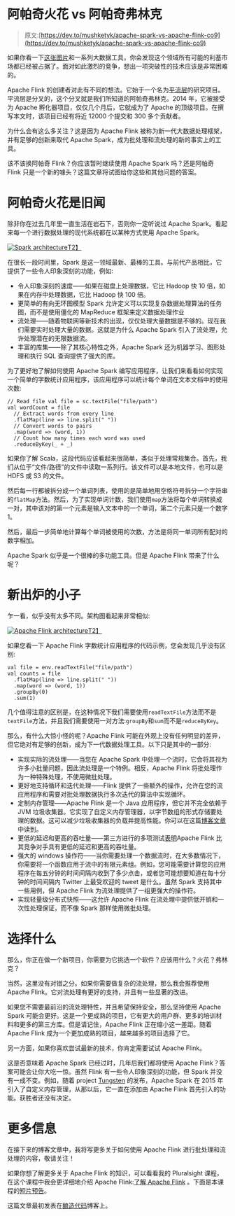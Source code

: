 # 阿帕奇火花 vs 阿帕奇弗林克

> 原文:[https://dev.to/mushketyk/apache-spark-vs-apache-flink-co9](https://dev.to/mushketyk/apache-spark-vs-apache-flink-co9)

如果你看一下[这张图片](http://mattturck.com/wp-content/uploads/2017/05/Matt-Turck-FirstMark-2017-Big-Data-Landscape.png)和一系列大数据工具，你会发现这个领域所有可能的利基市场都已经被占据了。面对如此激烈的竞争，想出一项突破性的技术应该是非常困难的。

Apache Flink 的创建者对此有不同的想法。它始于一个名为[平流层](http://stratosphere.eu/)的研究项目。平流层是分叉的，这个分叉就是我们所知道的阿帕奇弗林克。2014 年，它被接受为 Apache 孵化器项目，仅仅几个月后，它就成为了 Apache 的顶级项目。在撰写本文时，该项目已经有将近 12000 个提交和 300 多个贡献者。

为什么会有这么多关注？这是因为 Apache Flink 被称为新一代大数据处理框架，并有足够的创新来取代 Apache Spark，成为批处理和流处理的新的事实上的工具。

该不该换阿帕奇 Flink？你应该暂时继续使用 Apache Spark 吗？还是阿帕奇 Flink 只是一个新的噱头？这篇文章将试图给你这些和其他问题的答案。

# [](#apache-spark-is-an-old-news)阿帕奇火花是旧闻

除非你在过去几年里一直生活在岩石下，否则你一定听说过 Apache Spark。看起来每一个进行数据处理的现代系统都在以某种方式使用 Apache Spark。

[![Spark architecture](../Images/1423b7f5c592317c9dacdc842f354df1.png)T2】](https://res.cloudinary.com/practicaldev/image/fetch/s--5Aptt5Qc--/c_limit%2Cf_auto%2Cfl_progressive%2Cq_auto%2Cw_880/https://spark.apache.org/images/spark-stack.png)

在很长一段时间里，Spark 是这一领域最新、最棒的工具。与前代产品相比，它提供了一些令人印象深刻的功能，例如:

*   令人印象深刻的速度——如果在磁盘上处理数据，它比 Hadoop 快 10 倍，如果在内存中处理数据，它比 Hadoop 快 100 倍。
*   更简单的有向无环图模型 Spark 允许定义可以实现复杂数据处理算法的任务图，而不是使用僵化的 MapReduce 框架来定义数据处理作业
*   流处理——随着物联网等新技术的出现，仅仅处理大量数据是不够的。现在我们需要实时处理大量的数据。这就是为什么 Apache Spark 引入了流处理，允许处理潜在的无限数据流。
*   丰富的库集——除了其核心特性之外，Apache Spark 还为机器学习、图形处理和执行 SQL 查询提供了强大的库。

为了更好地了解如何使用 Apache Spark 编写应用程序，让我们来看看如何实现一个简单的字数统计应用程序，该应用程序可以统计每个单词在文本文档中的使用次数:

```
// Read file val file = sc.textFile("file/path")
val wordCount = file
  // Extract words from every line
  .flatMap(line => line.split(" "))
  // Convert words to pairs
  .map(word => (word, 1))
  // Count how many times each word was used
  .reduceByKey(_ + _) 
```

如果你了解 Scala，这段代码应该看起来很简单，类似于处理常规集合。首先，我们从位于“文件/路径”的文件中读取一系列行。该文件可以是本地文件，也可以是 HDFS 或 S3 的文件。

然后每一行都被拆分成一个单词列表，使用的是简单地用空格符号拆分一个字符串的`flatMap`方法。然后，为了实现单词计数，我们使用`map`方法将每个单词转换成一对，其中该对的第一个元素是输入文本中的一个单词，第二个元素只是一个数字 1。

然后，最后一步简单地计算每个单词被使用的次数，方法是将同一单词所有配对的数字相加。

Apache Spark 似乎是一个很棒的多功能工具。但是 Apache Flink 带来了什么呢？

# [](#new-kid-on-the-block)新出炉的小子

乍一看，似乎没有太多不同。架构图看起来非常相似:

[![Apache Flink architecture](../Images/8bc27fb35afa4936f6d6cb4856fa8840.png)T2】](https://res.cloudinary.com/practicaldev/image/fetch/s--eDznINO4--/c_limit%2Cf_auto%2Cfl_progressive%2Cq_auto%2Cw_880/https://ci.apache.org/projects/flink/flink-docs-release-1.0/fig/stack.png)

如果您看一下 Apache Flink 字数统计应用程序的代码示例，您会发现几乎没有区别:

```
val file = env.readTextFile("file/path")
val counts = file
  .flatMap(line => line.split(" "))
  .map(word => (word, 1))
  .groupBy(0)
  .sum(1) 
```

几个值得注意的区别是，在这种情况下我们需要使用`readTextFile`方法而不是`textFile`方法，并且我们需要使用一对方法:`groupBy`和`sum`而不是`reduceByKey`。

那么，有什么大惊小怪的呢？Apache Flink 可能在外观上没有任何明显的差异，但它绝对有足够的创新，成为下一代数据处理工具。以下只是其中的一部分:

*   实现实际的流处理——当您在 Apache Spark 中处理一个流时，它会将其视为许多小批量问题，因此流处理是一个特例。相反，Apache Flink 将批处理作为一种特殊处理，不使用微批处理。
*   更好地支持循环和迭代处理——Flink 提供了一些额外的操作，允许在您的流应用程序和需要对批处理数据执行多次迭代的算法中实现循环。
*   定制内存管理——Apache Flink 是一个 Java 应用程序，但它并不完全依赖于 JVM 垃圾收集器。它实现了自定义内存管理器，以字节数组的形式存储要处理的数据。这可以减少垃圾收集器的负载并提高性能。你可以在这篇[博客文章](https://flink.apache.org/news/2015/05/11/Juggling-with-Bits-and-Bytes.html)中读到。
*   更低的延迟和更高的吞吐量——第三方进行的多项测试[表明](https://jobs.zalando.com/tech/blog/apache-showdown-flink-vs.-spark/?gh_src=4n3gxh1)Apache Flink 比其竞争对手具有更低的延迟和更高的吞吐量。
*   强大的 windows 操作符——当你需要处理一个数据流时，在大多数情况下，你需要将一个函数应用于流中的有限元素组。例如，您可能需要计算您的应用程序在每五分钟的时间间隔内收到了多少点击，或者您可能想要知道在每十分钟的时间间隔内 Twitter 上最受欢迎的 tweet 是什么。虽然 Spark 支持其中一些用例，但 Apache Flink 为流处理提供了一组更强大的操作符。
*   实现轻量级分布式快照——这允许 Apache Flink 在流处理中提供低开销和一次性处理保证，而不像 Spark 那样使用微批处理。

# [](#what-to-choose)选择什么

那么，你正在做一个新项目，你需要为它挑选一个软件？应该用什么？火花？弗林克？

当然，这里没有对错之分。如果你需要做复杂的流处理，那么我会推荐使用 Apache Flink。它对流处理有更好的支持，并且有一些显著的改进。

如果您不需要最前沿的流处理特性，并且希望保持安全，那么坚持使用 Apache Spark 可能会更好。这是一个更成熟的项目，它有更大的用户群、更多的培训材料和更多的第三方库。但是请记住，Apache Flink 正在缩小这一差距。随着 Apache Flink 成为一个更加成熟的项目，越来越多的项目选择了它。

另一方面，如果你喜欢尝试最新的技术，你肯定需要试试 Apache Flink。

这是否意味着 Apache Spark 已经过时，几年后我们都将使用 Apache Flink？答案可能会让你大吃一惊。虽然 Flink 有一些令人印象深刻的功能，但 Spark 并没有一成不变。例如，随着 project [Tungsten](https://databricks.com/blog/2015/04/28/project-tungsten-bringing-spark-closer-to-bare-metal.html) 的发布，Apache Spark 在 2015 年引入了自定义内存管理，从那以后，它一直在添加由 Apache Flink 首先引入的功能。获胜者还没有决定。

# [](#more-information)更多信息

在接下来的博客文章中，我将写更多关于如何使用 Apache Flink 进行批处理和流处理的内容，敬请关注！

如果你想了解更多关于 Apache Flink 的知识，可以看看我的 Pluralsight 课程，在这个课程中我会更详细地介绍 Apache Flink:[了解 Apache Flink](http://bit.ly/understanding-flink) 。下面是本课程的[短片预告](http://bit.ly/understanding-flink-preview)。

这篇文章最初发表在[酿造代码](https://brewing.codes/2017/09/25/flink-vs-spark/)博客上。